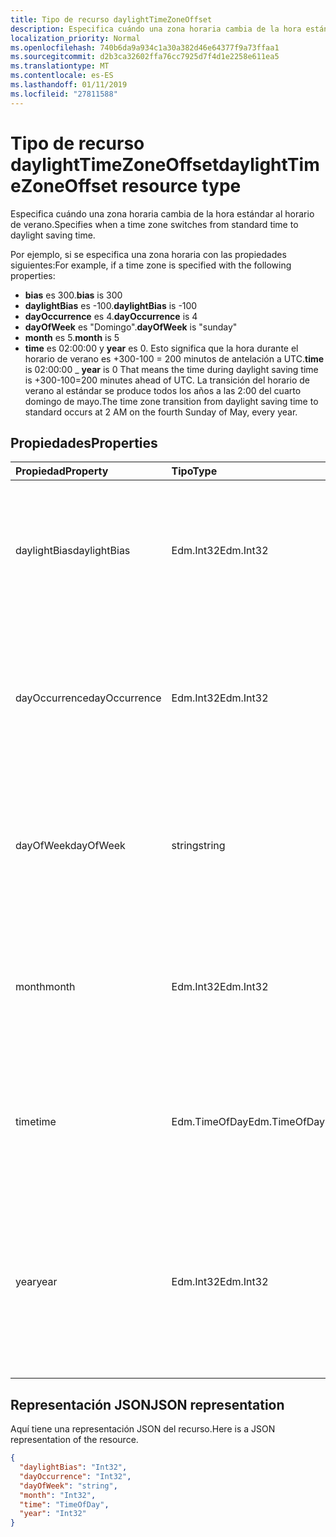 ```yaml
---
title: Tipo de recurso daylightTimeZoneOffset
description: Especifica cuándo una zona horaria cambia de la hora estándar al horario de verano.
localization_priority: Normal
ms.openlocfilehash: 740b6da9a934c1a30a382d46e64377f9a73ffaa1
ms.sourcegitcommit: d2b3ca32602ffa76cc7925d7f4d1e2258e611ea5
ms.translationtype: MT
ms.contentlocale: es-ES
ms.lasthandoff: 01/11/2019
ms.locfileid: "27811588"
---
```

# <a name="daylighttimezoneoffset-resource-type"></a><span data-ttu-id="68b56-103">Tipo de recurso daylightTimeZoneOffset</span><span class="sxs-lookup"><span data-stu-id="68b56-103">daylightTimeZoneOffset resource type</span></span>

<span data-ttu-id="68b56-104">Especifica cuándo una zona horaria cambia de la hora estándar al horario de verano.</span><span class="sxs-lookup"><span data-stu-id="68b56-104">Specifies when a time zone switches from standard time to daylight saving time.</span></span>

<span data-ttu-id="68b56-105">Por ejemplo, si se especifica una zona horaria con las propiedades siguientes:</span><span class="sxs-lookup"><span data-stu-id="68b56-105">For example, if a time zone is specified with the following properties:</span></span>

- <span data-ttu-id="68b56-106">**bias** es 300.</span><span class="sxs-lookup"><span data-stu-id="68b56-106">**bias** is 300</span></span>
- <span data-ttu-id="68b56-107">**daylightBias** es -100.</span><span class="sxs-lookup"><span data-stu-id="68b56-107">**daylightBias** is -100</span></span>
- <span data-ttu-id="68b56-108">**dayOccurrence** es 4.</span><span class="sxs-lookup"><span data-stu-id="68b56-108">**dayOccurrence** is 4</span></span>
- <span data-ttu-id="68b56-109">**dayOfWeek** es "Domingo".</span><span class="sxs-lookup"><span data-stu-id="68b56-109">**dayOfWeek** is "sunday"</span></span>
- <span data-ttu-id="68b56-110">**month** es 5.</span><span class="sxs-lookup"><span data-stu-id="68b56-110">**month** is 5</span></span>
- <span data-ttu-id="68b56-111">**time** es 02:00:00 y **year** es 0. Esto significa que la hora durante el horario de verano es +300-100 = 200 minutos de antelación a UTC.</span><span class="sxs-lookup"><span data-stu-id="68b56-111">**time** is 02:00:00 _ **year** is 0 That means the time during daylight saving time is +300-100=200 minutes ahead of UTC.</span></span> <span data-ttu-id="68b56-112">La transición del horario de verano al estándar se produce todos los años a las 2:00 del cuarto domingo de mayo.</span><span class="sxs-lookup"><span data-stu-id="68b56-112">The time zone transition from daylight saving time to standard occurs at 2 AM on the fourth Sunday of May, every year.</span></span>


## <a name="properties"></a><span data-ttu-id="68b56-113">Propiedades</span><span class="sxs-lookup"><span data-stu-id="68b56-113">Properties</span></span>
| <span data-ttu-id="68b56-114">Propiedad</span><span class="sxs-lookup"><span data-stu-id="68b56-114">Property</span></span>     | <span data-ttu-id="68b56-115">Tipo</span><span class="sxs-lookup"><span data-stu-id="68b56-115">Type</span></span>   |<span data-ttu-id="68b56-116">Descripción</span><span class="sxs-lookup"><span data-stu-id="68b56-116">Description</span></span>|
|:---------------|:--------|:----------|
| <span data-ttu-id="68b56-117">daylightBias</span><span class="sxs-lookup"><span data-stu-id="68b56-117">daylightBias</span></span> | <span data-ttu-id="68b56-118">Edm.Int32</span><span class="sxs-lookup"><span data-stu-id="68b56-118">Edm.Int32</span></span> | <span data-ttu-id="68b56-119">Diferencia horaria con respecto a la hora universal coordinada (UTC) durante el horario de verano.</span><span class="sxs-lookup"><span data-stu-id="68b56-119">The time offset from Coordinated Universal Time (UTC) for daylight saving time.</span></span> <span data-ttu-id="68b56-120">Este valor está en minutos.</span><span class="sxs-lookup"><span data-stu-id="68b56-120">This value is in minutes.</span></span>  |
| <span data-ttu-id="68b56-121">dayOccurrence</span><span class="sxs-lookup"><span data-stu-id="68b56-121">dayOccurrence</span></span> | <span data-ttu-id="68b56-122">Edm.Int32</span><span class="sxs-lookup"><span data-stu-id="68b56-122">Edm.Int32</span></span> | <span data-ttu-id="68b56-123">Representa la enésima repetición del día de la semana en que se produce la transición de la hora estándar al horario de verano.</span><span class="sxs-lookup"><span data-stu-id="68b56-123">Represents the nth occurrence of the day of week that the transition from standard time to daylight saving time occurs.</span></span> |
| <span data-ttu-id="68b56-124">dayOfWeek</span><span class="sxs-lookup"><span data-stu-id="68b56-124">dayOfWeek</span></span> | <span data-ttu-id="68b56-125">string</span><span class="sxs-lookup"><span data-stu-id="68b56-125">string</span></span> | <span data-ttu-id="68b56-126">Representa el día de la semana en el que se produce la transición de la hora estándar al horario de verano.</span><span class="sxs-lookup"><span data-stu-id="68b56-126">Represents the day of the week when the transition from standard time to daylight saving time occurs.</span></span> |
| <span data-ttu-id="68b56-127">month</span><span class="sxs-lookup"><span data-stu-id="68b56-127">month</span></span> | <span data-ttu-id="68b56-128">Edm.Int32</span><span class="sxs-lookup"><span data-stu-id="68b56-128">Edm.Int32</span></span> | <span data-ttu-id="68b56-129">Representa el mes del año en el que se produce la transición de la hora estándar al horario de verano.</span><span class="sxs-lookup"><span data-stu-id="68b56-129">Represents the month of the year when the transition from standard time to daylight saving time occurs.</span></span> |
| <span data-ttu-id="68b56-130">time</span><span class="sxs-lookup"><span data-stu-id="68b56-130">time</span></span> | <span data-ttu-id="68b56-131">Edm.TimeOfDay</span><span class="sxs-lookup"><span data-stu-id="68b56-131">Edm.TimeOfDay</span></span> | <span data-ttu-id="68b56-132">Representa la hora del día en la que se produce la transición de la hora estándar al horario de verano.</span><span class="sxs-lookup"><span data-stu-id="68b56-132">Represents the time of day when the transition from standard time to daylight saving time occurs.</span></span> |
| <span data-ttu-id="68b56-133">year</span><span class="sxs-lookup"><span data-stu-id="68b56-133">year</span></span> | <span data-ttu-id="68b56-134">Edm.Int32</span><span class="sxs-lookup"><span data-stu-id="68b56-134">Edm.Int32</span></span> | <span data-ttu-id="68b56-135">Representa la frecuencia en términos de años con que se produce el cambio de la hora estándar al horario de verano.</span><span class="sxs-lookup"><span data-stu-id="68b56-135">Represents how frequently in terms of years the change from standard time to daylight saving time occurs.</span></span> <span data-ttu-id="68b56-136">Por ejemplo, un valor 0 significa todos los años.</span><span class="sxs-lookup"><span data-stu-id="68b56-136">For example, a value of 0 means every year.</span></span>|


## <a name="json-representation"></a><span data-ttu-id="68b56-137">Representación JSON</span><span class="sxs-lookup"><span data-stu-id="68b56-137">JSON representation</span></span>

<span data-ttu-id="68b56-138">Aquí tiene una representación JSON del recurso.</span><span class="sxs-lookup"><span data-stu-id="68b56-138">Here is a JSON representation of the resource.</span></span>

<!-- {
  "blockType": "resource",
  "optionalProperties": [

  ],
  "baseType": "microsoft.graph.standardTimeZoneOffset",
  "@odata.type": "microsoft.graph.daylightTimeZoneOffset"
}-->

```json
{
  "daylightBias": "Int32",
  "dayOccurrence": "Int32",
  "dayOfWeek": "string",
  "month": "Int32",
  "time": "TimeOfDay",
  "year": "Int32"
}

```

<!-- uuid: 8fcb5dbc-d5aa-4681-8e31-b001d5168d79
2015-10-25 14:57:30 UTC -->
<!-- {
  "type": "#page.annotation",
  "description": "daylightTimeZoneOffset resource",
  "keywords": "",
  "section": "documentation",
  "tocPath": ""
}-->
